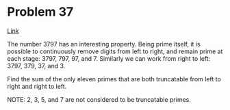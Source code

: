 # Problem 37

[Link](https://projecteuler.net/problem=37)

The number $3797$ has an interesting property. Being prime itself, it is possible to continuously remove digits from left to right, and remain prime at each stage: $3797$, $797$, $97$, and $7$. Similarly we can work from right to left: $3797$, $379$, $37$, and $3$.

Find the sum of the only eleven primes that are both truncatable from left to right and right to left.

NOTE: $2$, $3$, $5$, and $7$ are not considered to be truncatable primes.
